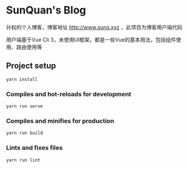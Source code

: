 # SunQuan's Blog
孙权的个人博客，博客地址 http://www.sunq.xyz ，此项目为博客用户端代码

用户端基于Vue Cli 3，未使用UI框架。都是一些Vue的基本用法，包括组件使用、路由使用等

## Project setup
```
yarn install
```

### Compiles and hot-reloads for development
```
yarn run serve
```

### Compiles and minifies for production
```
yarn run build
```

### Lints and fixes files
```
yarn run lint
```
